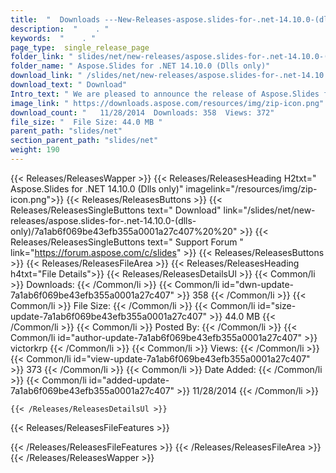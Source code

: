 ```yaml
---
title:  "  Downloads ---New-Releases-aspose.slides-for-.net-14.10.0-(dlls-only) . " 
description:  "    . " 
keywords:  "    . " 
page_type:  single_release_page
folder_link: " slides/net/new-releases/aspose.slides-for-.net-14.10.0-(dlls-only)/"
folder_name: " Aspose.Slides for .NET 14.10.0 (Dlls only)"
download_link: " /slides/net/new-releases/aspose.slides-for-.net-14.10.0-(dlls-only)/7a1ab6f069be43efb355a0001a27c407"
download_text: " Download"
Intro_text: " We are pleased to announce the release of Aspose.Slides for .NET 14.10.0. This r..."
image_link: " https://downloads.aspose.com/resources/img/zip-icon.png"
download_count: "   11/28/2014  Downloads: 358  Views: 372"
file_size: "  File Size: 44.0 MB "
parent_path: "slides/net"
section_parent_path: "slides/net"
weight: 190 
---
```


{{< Releases/ReleasesWapper >}}
  {{< Releases/ReleasesHeading H2txt=" Aspose.Slides for .NET 14.10.0 (Dlls only)" imagelink="/resources/img/zip-icon.png">}}
  {{< Releases/ReleasesButtons >}}
    {{< Releases/ReleasesSingleButtons text=" Download" link="/slides/net/new-releases/aspose.slides-for-.net-14.10.0-(dlls-only)/7a1ab6f069be43efb355a0001a27c407%20%20" >}}
    {{< Releases/ReleasesSingleButtons text=" Support Forum " link="https://forum.aspose.com/c/slides" >}}
  {{< Releases/ReleasesButtons >}}
  {{< Releases/ReleasesFileArea >}}
    {{< Releases/ReleasesHeading h4txt="File Details">}}
    {{< Releases/ReleasesDetailsUl >}}
            {{< Common/li  >}} Downloads: {{< /Common/li >}} 
      {{< Common/li id="dwn-update-7a1ab6f069be43efb355a0001a27c407" >}} 358 {{< /Common/li >}} 
      {{< Common/li  >}} File Size: {{< /Common/li >}} 
      {{< Common/li id="size-update-7a1ab6f069be43efb355a0001a27c407" >}} 44.0 MB {{< /Common/li >}} 
      {{< Common/li  >}} Posted By: {{< /Common/li >}} 
      {{< Common/li id="author-update-7a1ab6f069be43efb355a0001a27c407" >}} victorkrp {{< /Common/li >}} 
      {{< Common/li  >}} Views: {{< /Common/li >}} 
      {{< Common/li id="view-update-7a1ab6f069be43efb355a0001a27c407" >}} 373 {{< /Common/li >}} 
      {{< Common/li  >}} Date Added: {{< /Common/li >}} 
      {{< Common/li id="added-update-7a1ab6f069be43efb355a0001a27c407" >}} 11/28/2014 {{< /Common/li >}} 

    {{< /Releases/ReleasesDetailsUl >}}

  {{< Releases/ReleasesFileFeatures >}}
      
  {{< /Releases/ReleasesFileFeatures >}}
 {{< /Releases/ReleasesFileArea >}}
{{< /Releases/ReleasesWapper >}}


